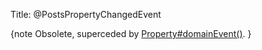 Title: @PostsPropertyChangedEvent

{note
Obsolete, superceded by [Property#domainEvent()](./Property.html).
}
